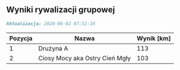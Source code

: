 ## Wyniki rywalizacji grupowej

```markdown
Aktualizacja: 2020-06-02 07:51:16
```

Pozycja | Nazwa | Wynik [km] |
------------ | -------------  | -------------
 1 |Drużyna A | 113 
 2 |Ciosy Mocy aka Ostry Cień Mgły | 103
